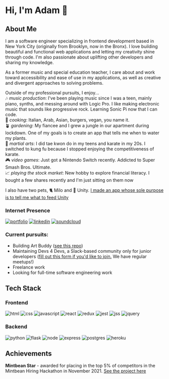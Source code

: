 # Hi, I'm Adam 👋

## About Me 

I am a software engineer specializing in frontend development based in New York City (originally from Brooklyn, now in the Bronx). I love building beautiful and functional web applications and letting my creativity shine through code. I'm also passionate about uplifting other developers and sharing my knowledge.

As a former music and special education teacher, I care about and work toward accessibility and ease of use in my applications, as well as creative and divergent approaches to solving problems.  

Outside of my professional pursuits, I enjoy...  
🎶 *music production*: I've been playing music since I was a teen, mainly piano, synths, and messing around with Logic Pro. I like making electronic music that sounds like progressive rock. Learning Sonic Pi now that I can code.  
🥘 *cooking*: Italian, Arab, Asian, burgers, vegan, you name it.  
🪴 *gardening*: My fiancee and I grew a jungle in our apartment during lockdown. One of my goals is to create an app that tells me when to water my plants.  
🥋 *martial arts*: I did tae kwon do in my teens and karate in my 20s. I switched to kung fu because I stopped enjoying the competitiveness of karate.  
🎮 *video games*: Just got a Nintendo Switch recently. Addicted to Super Smash Bros. Ultimate.  
📈 *playing the stock market*: New hobby to explore financial literacy. I bought a few shares recently and I'm just sitting on them now  

I also have two pets, 🐈 Milo and 🦎 Unity. [I made an app whose sole purpose is to tell me what to feed Unity](https://github.com/Adam-Thometz/Reptifeed)

### Internet Presence 
[![portfolio](https://img.shields.io/badge/Portfolio-000000?style=for-the-badge&logo=&logoColor=white)](https://adamthometz.com)
[![linkedin](https://img.shields.io/badge/LinkedIn-0A66C2?style=for-the-badge&logo=LinkedIn&logoColor=white)](https://www.linkedin.com/in/adam-thometz)
[![soundcloud](https://img.shields.io/badge/SoundCloud-FF3300?style=for-the-badge&logo=soundcloud&logoColor=white)](https://soundcloud.com/this-is-psychic-hamster)

### Current pursuits:
- Building Art Buddy ([see this repo](https://github.com/Adam-Thometz/Art-Buddy))
- Maintaining Devs 4 Devs, a Slack-based community only for junior developers ([fill out this form if you'd like to join.](https://forms.gle/75NJzYQcYc94V7Jz9) We have regular meetups!)
- Freelance work
- Looking for full-time software engineering work

## Tech Stack

### Frontend

![html](https://img.shields.io/badge/html-E34F26?style=for-the-badge&logo=html5&logoColor=FFFFFF)
![css](https://img.shields.io/badge/css-1572B6?style=for-the-badge&logo=css3&logoColor=FFFFFF)
![javascript](https://img.shields.io/badge/javascript-F7DF1E?style=for-the-badge&logo=Javascript&logoColor=000000)
![react](https://img.shields.io/badge/react-61DAFB?style=for-the-badge&logo=React&logoColor=000000)
![redux](https://img.shields.io/badge/redux-764ABC?style=for-the-badge&logo=Redux&logoColor=FFFFFF)
![jest](https://img.shields.io/badge/jest-C21325?style=for-the-badge&logo=Redux&logoColor=FFFFFF)
![jss](https://img.shields.io/badge/jss-F7DF1E?style=for-the-badge&logo=jss&logoColor=FFFFFF)
![jquery](https://img.shields.io/badge/jquery-0769AD?style=for-the-badge&logo=jquery&logoColor=FFFFFF)

### Backend

![python](https://img.shields.io/badge/python-3776AB?style=for-the-badge&logo=python&logoColor=FFFFFF)
![flask](https://img.shields.io/badge/flask-000000?style=for-the-badge&logo=flask&logoColor=FFFFFF)
![node](https://img.shields.io/badge/node-339933?style=for-the-badge&logo=node.js&logoColor=FFFFFF)
![express](https://img.shields.io/badge/express-000000?style=for-the-badge&logo=express&logoColor=FFFFFF)
![postgres](https://img.shields.io/badge/postgresql-4169E1?style=for-the-badge&logo=postgresql&logoColor=FFFFFF)
![heroku](https://img.shields.io/badge/heroku-430098?style=for-the-badge&logo=heroku&logoColor=FFFFFF)

## Achievements

**Mintbean Star** - awarded for placing in the top 5% of competitors in the Mintbean Hiring Hackathon in November 2021. [See the project here](https://github.com/Adam-Thometz/8-Bit-Clan)
